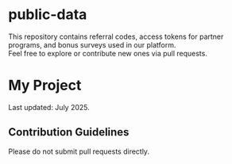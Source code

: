 # public-data

This repository contains referral codes, access tokens for partner programs, and bonus surveys used in our platform.  
Feel free to explore or contribute new ones via pull requests.

# My Project


Last updated: July 2025.

## Contribution Guidelines
Please do not submit pull requests directly. 
